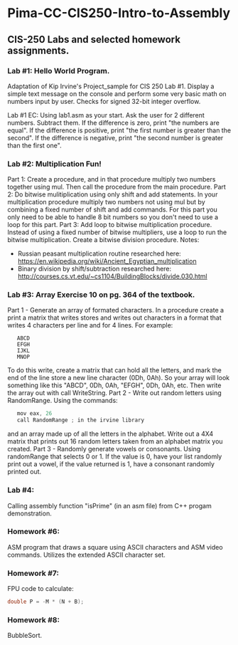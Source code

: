 # Pima-CC-CIS250-Intro-to-Assembly
## CIS-250 Labs and selected homework assignments.

### Lab #1: Hello World Program. 
Adaptation of Kip Irvine's Project_sample for CIS 250 Lab #1. Display a simple text message on the console and perform some very basic math on numbers input by user. Checks for signed 32-bit integer overflow.

Lab #1 EC: Using lab1.asm as your start. Ask the user for 2 different numbers. Subtract them. If the difference is zero, print "the numbers are equal". If the difference is positive, print "the first number is greater than the second". If the difference is negative, print "the second number is greater than the first one".

### Lab #2: Multiplication Fun! 
Part 1: Create a procedure, and in that procedure multiply two numbers together using mul. Then call the procedure from the main procedure. Part 2: Do bitwise mulitiplication using only shift and add statements. In your multiplication procedure multiply two numbers not using mul but by combining a fixed number of shift and add commands. For this part you only need to be able to handle 8 bit numbers so you don't need to use a loop for this part. Part 3: Add loop to bitwise multiplication procedure. Instead of using a fixed number of bitwise multipliers, use a loop to run the bitwise multiplication. Create a bitwise division procedure.
Notes:
* Russian peasant multiplication routine researched here: https://en.wikipedia.org/wiki/Ancient_Egyptian_multiplication
* Binary division by shift/subtraction researched here: http://courses.cs.vt.edu/~cs1104/BuildingBlocks/divide.030.html

### Lab #3: Array Exercise 10 on pg. 364 of the textbook. 
Part 1 - Generate an array of formated characters. In a procedure create a print a matrix that writes stores and writes out characters in a format that writes 4 characters per line and for 4 lines. For example:
```text
   ABCD
   EFGH
   IJKL
   MNOP
```
To do this write, create a matrix that can hold all  the letters, and mark the end of the line store a new line character (0Dh, 0Ah). So your array will look something like this "ABCD", 0Dh, 0Ah, "EFGH", 0Dh, 0Ah, etc. Then write the array out with call WriteString. Part 2 - Write out random letters using RandomRange. Using the commands:
```C
   mov eax, 26
   call RandomRange ; in the irvine library
```
and an array made up of all the letters in the alphabet. Write out a 4X4 matrix that prints out 16 random letters taken from an alphabet matrix you created. Part 3 - Randomly generate vowels or consonants. Using randomRange that selects 0 or 1. If the value is 0, have your list randomly print out a vowel, if the value returned is 1, have a consonant randomly printed out.

### Lab #4: 
Calling assembly function "isPrime" (in an asm file) from C++ progam demonstration.

### Homework #6: 
ASM program that draws a square using ASCII characters and ASM video commands. Utilizes the extended ASCII character set.

### Homework #7: 
FPU code to calculate:  
```C
double P = -M * (N + B);
```

### Homework #8: 
BubbleSort.

